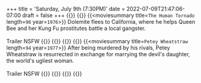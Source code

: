 +++
title = 'Saturday, July 9th (7:30PM)'
date = 2022-07-09T21:47:06-07:00
draft = false
+++
{{<movienight>}}
{{<movie>}}
{{<moviesummary title=`The Human Tornado` length=`96` year=`1976`>}}
Dolemite flees to California, where he helps Queen Bee and her Kung Fu prostitutes battle a local gangster.
<br/><br/>
Trailer NSFW
{{</moviesummary>}}
{{<movietrailer TfgKJ9G_2fg>}}
{{</movie>}}
{{<movie>}}
{{<moviesummary title=`Petey Wheatstraw` length=`94` year=`1977`>}}
After being murdered by his rivals, Petey Wheatstraw is resurrected in exchange for marrying the devil's daughter, the world's ugliest woman.
<br/><br/>
Trailer NSFW
{{</moviesummary>}}
{{<movietrailer ATwbSwEwTIU>}}
{{</movie>}}
{{</movienight>}}